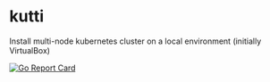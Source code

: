 # kutti
Install multi-node kubernetes cluster on a local environment (initially VirtualBox)

[![Go Report Card](https://goreportcard.com/badge/github.com/rajch/kutti)](https://goreportcard.com/report/github.com/rajch/kutti)
